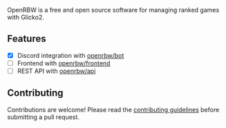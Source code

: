 OpenRBW is a free and open source software for managing ranked games with Glicko2.

## Features

- [x] Discord integration with [openrbw/bot](https://github.com/openrbw/bot)
- [ ] Frontend with [openrbw/frontend](https://github.com/openrbw/frontend)
- [ ] REST API with [openrbw/api](https://github.com/openrbw/api)

## Contributing

Contributions are welcome! Please read the [contributing guidelines](CONTRIBUTING.md) before submitting a pull request.

